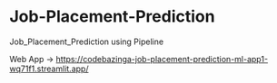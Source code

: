 # Job-Placement-Prediction
Job_Placement_Prediction using Pipeline


Web App -> https://codebazinga-job-placement-prediction-ml-app1-wq71f1.streamlit.app/
